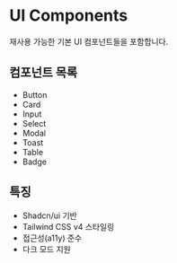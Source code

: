 # UI Components

재사용 가능한 기본 UI 컴포넌트들을 포함합니다.

## 컴포넌트 목록

- Button
- Card
- Input
- Select
- Modal
- Toast
- Table
- Badge

## 특징

- Shadcn/ui 기반
- Tailwind CSS v4 스타일링
- 접근성(a11y) 준수
- 다크 모드 지원
